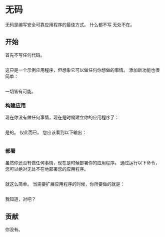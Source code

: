# 无码

无码是编写安全可靠应用程序的最佳方式。 什么都不写 无处不在。

## 开始

首先不写任何代码。

```

```

这只是一个示例应用程序，但想象它可以做任何你想做的事情。 添加新功能也很简单：

```

```

一切皆有可能。

### 构建应用

现在你没有做任何事情，现在是时候建立你的应用程序了：

```

```

是的。 仅此而已。 您应该看到以下输出：

```

```

### 部署

虽然你还没有做任何事情，现在是时候部署你的应用程序。 通过运行以下命令，您可以绝对无处不在地部署您的应用程序。

```

```

就这么简单。 当需要扩展应用程序的时候，你所要做的就是：

```

```

我知道，对吧？

## 贡献

你没有。